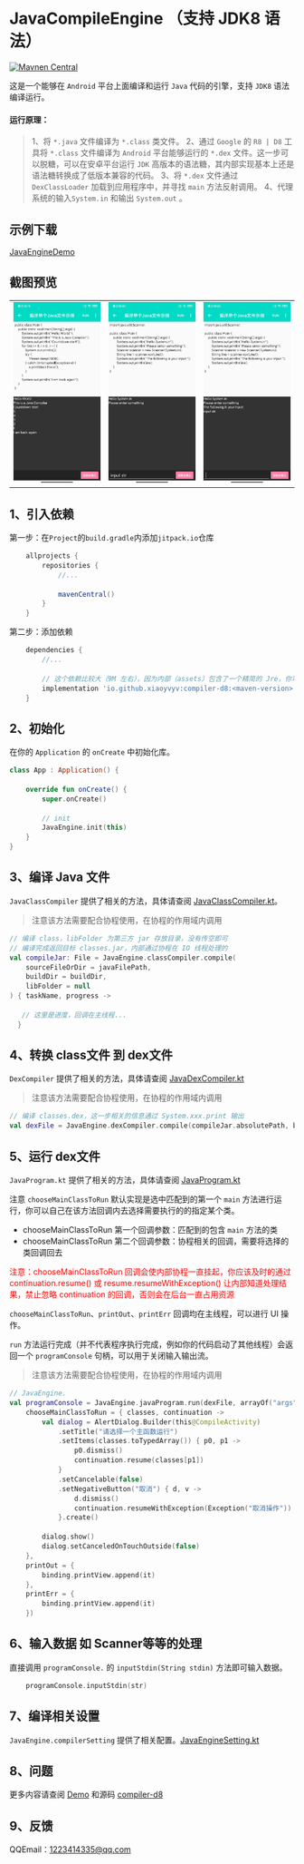 
# JavaCompileEngine （支持 JDK8 语法）

[![Mavnen Central](https://img.shields.io/maven-central/v/io.github.xiaoyvyv/compiler-d8?label=Maven%20Central)](https://search.maven.org/search?q=io.github.xiaoyvyv%20compiler-d8)

这是一个能够在 `Android` 平台上面编译和运行 `Java` 代码的引擎，支持 `JDK8` 语法编译运行。

#### 运行原理：

> 1、将 `*.java` 文件编译为 `*.class` 类文件。
> 2、通过 `Google` 的 `R8 | D8` 工具将 `*.class` 文件编译为 `Android` 平台能够运行的 `*.dex` 文件。这一步可以脱糖，可以在安卓平台运行 `JDK` 高版本的语法糖，其内部实现基本上还是语法糖转换成了低版本兼容的代码。
> 3、将 `*.dex` 文件通过 `DexClassLoader` 加载到应用程序中，并寻找 `main` 方法反射调用。
> 4、代理系统的输入`System.in` 和输出 `System.out` 。


## 示例下载
[JavaEngineDemo](app_image/demo.apk?raw=true)

## 截图预览
|   |   |   |
|:--|:--|:--|
|  ![截图预览](app_image/1.jpg?raw=true) |![截图预览](app_image/2.jpg?raw=true)   | ![截图预览](app_image/3.jpg?raw=true)  |

## 1、引入依赖
第一步：在`Project`的`build.gradle`内添加`jitpack.io`仓库
```groovy
    allprojects {
        repositories {
            //...

            mavenCentral()
        }
    }
```
第二步：添加依赖
```groovy
    dependencies {
        //...

        // 这个依赖比较大（9M 左右），因为内部（assets）包含了一个精简的 Jre，你可以自己选择去除或精简。
        implementation 'io.github.xiaoyvyv:compiler-d8:<maven-version>'
    }
```

## 2、初始化
在你的 `Application` 的 `onCreate` 中初始化库。

```kotlin
class App : Application() {

    override fun onCreate() {
        super.onCreate()
        
        // init
        JavaEngine.init(this)
    }
}
```

## 3、编译 Java 文件
`JavaClassCompiler` 提供了相关的方法，具体请查阅 [JavaClassCompiler.kt](https://github.com/xiaoyvyv/JavaCompileEngine/blob/master-d8/compiler-d8/src/main/java/com/xiaoyv/java/compiler/tools/java/JavaClassCompiler.kt)。

> 注意该方法需要配合协程使用，在协程的作用域内调用

```kotlin
// 编译 class，libFolder 为第三方 jar 存放目录，没有传空即可
// 编译完成返回目标 classes.jar，内部通过协程在 IO 线程处理的
val compileJar: File = JavaEngine.classCompiler.compile(
    sourceFileOrDir = javaFilePath,
    buildDir = buildDir,
    libFolder = null
) { taskName, progress ->

   // 这里是进度，回调在主线程...
  }
```
## 4、转换 class文件 到 dex文件
`DexCompiler` 提供了相关的方法，具体请查阅 [JavaDexCompiler.kt](https://github.com/xiaoyvyv/JavaCompileEngine/blob/master-d8/compiler-d8/src/main/java/com/xiaoyv/java/compiler/tools/dex/JavaDexCompiler.kt)

> 注意该方法需要配合协程使用，在协程的作用域内调用

```kotlin
// 编译 classes.dex，这一步相关的信息通过 System.xxx.print 输出
val dexFile = JavaEngine.dexCompiler.compile(compileJar.absolutePath, buildDir)
```
## 5、运行 dex文件
`JavaProgram.kt` 提供了相关的方法，具体请查阅 [JavaProgram.kt](https://github.com/xiaoyvyv/JavaCompileEngine/blob/master-d8/compiler-d8/src/main/java/com/xiaoyv/java/compiler/tools/exec/JavaProgram.kt)

注意 `chooseMainClassToRun` 默认实现是选中匹配到的第一个 `main` 方法进行运行，你可以自己在该方法回调内去选择需要执行的的指定某个类。
- chooseMainClassToRun 第一个回调参数：匹配到的包含 `main` 方法的类
- chooseMainClassToRun 第二个回调参数：协程相关的回调，需要将选择的类回调回去

<font color="#ff0000">注意：chooseMainClassToRun 回调会使内部协程一直挂起，你应该及时的通过 continuation.resume() 或 resume.resumeWithException() 让内部知道处理结果，禁止忽略 continuation 的回调，否则会在后台一直占用资源</font>

`chooseMainClassToRun`、`printOut`、`printErr` 回调均在主线程，可以进行 UI 操作。

`run` 方法运行完成（并不代表程序执行完成，例如你的代码启动了其他线程）会返回一个 `programConsole` 句柄，可以用于关闭输入输出流。

> 注意该方法需要配合协程使用，在协程的作用域内调用

```kotlin
// JavaEngine.
val programConsole = JavaEngine.javaProgram.run(dexFile, arrayOf("args"),
    chooseMainClassToRun = { classes, continuation ->
        val dialog = AlertDialog.Builder(this@CompileActivity)
            .setTitle("请选择一个主函数运行")
            .setItems(classes.toTypedArray()) { p0, p1 ->
                p0.dismiss()
                continuation.resume(classes[p1])
            }
            .setCancelable(false)
            .setNegativeButton("取消") { d, v ->
                d.dismiss()
                continuation.resumeWithException(Exception("取消操作"))
            }.create()

        dialog.show()
        dialog.setCanceledOnTouchOutside(false)
    },
    printOut = {
        binding.printView.append(it)
    },
    printErr = {
        binding.printView.append(it)
    })
```
## 6、输入数据 如 Scanner等等的处理
直接调用 `programConsole.` 的 `inputStdin(String stdin)` 方法即可输入数据。
```kotlin
    programConsole.inputStdin(str)
```
## 7、编译相关设置
`JavaEngine.compilerSetting` 提供了相关配置。[JavaEngineSetting.kt](https://github.com/xiaoyvyv/JavaCompileEngine/blob/master-d8/compiler-d8/src/main/java/com/xiaoyv/java/compiler/JavaEngineSetting.kt)

## 8、问题
更多内容请查阅 [Demo](https://github.com/xiaoyvyv/JavaCompileEngine/tree/master/app) 和源码 [compiler-d8](https://github.com/xiaoyvyv/JavaCompileEngine/tree/master/compiler-d8/)

## 9、反馈
QQEmail：1223414335@qq.com



